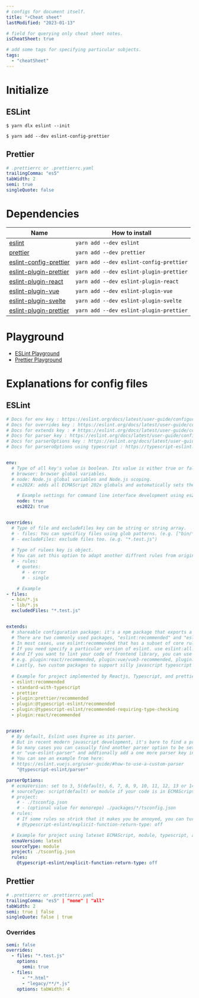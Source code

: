 ```yaml
---
# configs for document itself.
title: "⚡Cheat sheet"
lastModified: "2023-01-13"

# field for querying only cheat sheet notes.
isCheatSheet: true

# add some tags for specifying particular subjects.
tags:
  - "cheatSheet"
---
```

# Initialize
## ESLint
```shell
$ yarn dlx eslint --init
```

```shell
$ yarn add --dev eslint-config-prettier
```
## Prettier
```yaml {title="prettierrc.yml"}
# .prettierrc or .prettierrc.yaml
trailingComma: "es5" 
tabWidth: 2 
semi: true 
singleQuote: false
```

# Dependencies
| Name                                                                           | How to install                          |
| ------------------------------------------------------------------------------ | --------------------------------------- |
| [eslint](https://www.npmjs.com/package/eslint)                                 | `yarn add --dev eslint`                 |
| [prettier](https://www.npmjs.com/package/prettier)                             | `yarn add --dev prettier`               |
| [eslint-config-prettier](https://www.npmjs.com/package/eslint-config-prettier) | `yarn add --dev eslint-config-prettier` |
| [eslint-plugin-prettier](https://www.npmjs.com/package/eslint-plugin-prettier) | `yarn add --dev eslint-plugin-prettier` |
| [eslint-plugin-react](https://www.npmjs.com/package/eslint-plugin-react)       | `yarn add --dev eslint-plugin-react`    |
| [eslint-plugin-vue](https://www.npmjs.com/package/eslint-plugin-vue)           | `yarn add --dev eslint-plugin-vue`      |
| [eslint-plugin-svelte](https://www.npmjs.com/package/eslint-plugin-svelte)     | `yarn add --dev eslint-plugin-svelte`   |
| [eslint-plugin-prettier](https://www.npmjs.com/package/eslint-plugin-prettier) | `yarn add --dev eslint-plugin-prettier`                                        |

# Playground
- [ESLint Playground](https://eslint.org/play/)
- [Prettier Playground](https://prettier.io/playground/)

# Explanations for config files
## ESLint
```yaml {title="eslintrc.yml"}
# Docs for env key : https://eslint.org/docs/latest/user-guide/configuring/language-options#specifying-environments
# Docs for overrides key : https://eslint.org/docs/latest/user-guide/configuring/configuration-files#how-do-overrides-work
# Docs for extends key : # https://eslint.org/docs/latest/user-guide/configuring/configuration-files#how-do-overrides-work
# Docs for parser key : https://eslint.org/docs/latest/user-guide/configuring/plugins#configure-a-parser
# Docs for parserOptions key : https://eslint.org/docs/latest/user-guide/configuring/language-options#specifying-parser-options
# Docs for parseroOptions using typescript : https://typescript-eslint.io/linting/typed-linting/monorepos


env:
  # Type of all key's value is boolean. Its value is either true or false.
  # browser: browser global variables.
  # node: Node.js global variables and Node.js scoping.
  # es202X: adds all ECMAScript 202x globals and automatically sets the `ecmaVersion` parser option to 2X-9.

	# Example settings for command line interface development using es2022 script.
	node: true
	es2022: true


overrides:
  # Type of file and excludeFiles key can be string or string array.
  # - files: You can specificy files using glob patterns. (e.g. ["bin/*.js*", "lib/*.js"])
  # - excludeFiles: exclude files too. (e.g. "*.test.js")
  
  # Type of rulees key is object.
  # You can set this option to adapt another diffrent rules from origin one.
  # - rules:
    # quotes:
      # - error
      # - single

	# Example
- files:
  - bin/*.js
  - lib/*.js
  excludedFiles: "*.test.js"


extends:
  # shareable configuration package: it's a npm package that exports a configuration object.
  # There are two commonly used packages, "eslint:recommended" and "eslint:all".
  # In most cases, use eslint:recommended that has a subset of core rules which report common problems.
  # If you need specify a particular version of eslint. use eslint:all. It make version of ESlint cannot be changed whatever hapeend.
  # And If you want to lint your code of frontend library, you can use plugins for various frontend library such as React, vue, svelte, and so on.
  # e.g. plugin:react/recommended, plugin:vue/vue3-recommended, plugin:svelte/recommended
  # Lastly, two custom packages to support silly javascript typescript and prettier. use "standard-with-typescript" and "prettier". There's no need to add suffix or preix. just set a plain string value.
  
  # Example for project implemented by Reactjs, Typescript, and prettier
  - eslint:recommended
  - standard-with-typescript
  - prettier
  - plugin:prettier/recommended
  - plugin:@typescript-eslint/recommended
  - plugin:@typescript-eslint/recommended-requiring-type-checking
  - plugin:react/recommended


praser: 
  # By default, Eslint uses Espree as its parser.
  # But in recent modern javascript development, it's bare to find a proejct that doesn't use typescript and frontend library in realworld development.
  # So many cases you can casually find another parser option to be set just like '@typescript-eslint/parser' for typescript project.
  # or "vue-eslint-parser" and addtionally add a one more parser key in parserOptions key set to "@typescript-eslint/parser" for vue proejct with typescript.
  # You can see an example from here:
  # https://eslint.vuejs.org/user-guide/#how-to-use-a-custom-parser
	"@typescript-eslint/parser"

parserOptions:
  # ecmaVersion: set to 3, 5(default), 6, 7, 8, 9, 10, 11, 12, 13 or 14, or "latest"
  # sourceType: script(default) or module if your code is in ECMAScript modules.
  # project:
    # - ./tsconfig.json
    # - (optional value for monorepo) ./packages/*/tsconfig.json
  # rules:
    # If some rules so strick that it makes you be annoyed, you can turn off it as below value of rule set to off.
    # @typescript-eslint/explicit-function-return-type: off

  # Example for project using lateset ECMAScript, module, typescript, and you want turn off the option that annoying you.
  ecmaVersion: latest
  sourceType: module
  project: ./tsconfig.json
  rules:
    @typescript-eslint/explicit-function-return-type: off
```

## Prettier
```yaml {title="prettierrc.yml"}
# .prettierrc or .prettierrc.yaml
trailingComma: "es5" | "none" | "all" 
tabWidth: 2 
semi: true | false
singleQuote: false | true
```

### Overrides
```yaml
semi: false 
overrides: 
  - files: "*.test.js" 
    options: 
      semi: true 
  - files: 
      - "*.html" 
      - "legacy/**/*.js" 
    options: tabWidth: 4
```